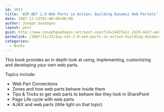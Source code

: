 ```yaml
---
id: 1011
title: 'ASP.NET 2.0 Web Parts in Action: Building Dynamic Web Portals'
date: 2007-11-23T01:00:00+00:00
author: Joseph Guadagno
layout: post
guid: http://www.josephguadagno.net/post.aspx?id=14d23a1c-2e29-441f-aeb6-b3a8babfb6d0
permalink: /2007/11/23/asp-net-2-0-web-parts-in-action-building-dynamic-web-portals/
categories:
  - Books
---
```

This book provides an in depth look at using, implementing, customizing and developing your own web parts.

Topics include:

* Web Part Connections
* Zones and how web parts behave inside them
* Tips & Tricks to get web parts to behave like they look in SharePoint
* Page Life cycle with web parts
* AJAX and web parts (little light on that topic)